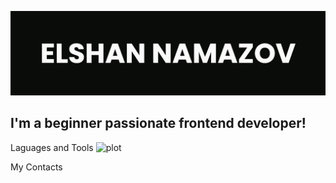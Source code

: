 ![Header](https://github.com/elshanamazov/elshanamazov/blob/main/assets/banner-git.jpg)

## I'm a beginner passionate frontend developer!

Laguages and Tools
![plot](https://github.com/elshanamazov/elshanamazov/blob/main/assets/html5.svg>)

My Contacts
